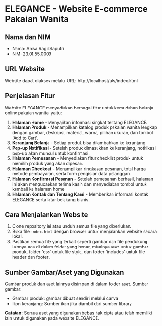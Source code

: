 # ELEGANCE - Website E-commerce Pakaian Wanita

## Nama dan NIM
- Nama: Anisa Ragil Saputri
- NIM: 23.01.55.0009

## URL Website
Website dapat diakses melalui URL: http://localhost/uts/index.html

## Penjelasan Fitur
Website ELEGANCE menyediakan berbagai fitur untuk kemudahan belanja online pakaian wanita, yaitu:
1. **Halaman Home** - Menyajikan informasi singkat tentang ELEGANCE.
2. **Halaman Produk** - Menampilkan katalog produk pakaian wanita lengkap dengan gambar, deskripsi, material, warna, pilihan ukuran, dan tombol 'Add to Cart'.
3. **Keranjang Belanja** - Setiap produk bisa ditambahkan ke keranjang.
4. **Pop-up Notifikasi** - Setelah produk dimasukkan ke keranjang, notifikasi pop-up akan muncul untuk konfirmasi.
5. **Halaman Pemesanan** - Menyediakan fitur checklist produk untuk memilih produk yang akan dipesan.
6. **Halaman Checkout** - Menampilkan ringkasan pesanan, total harga, metode pembayaran, serta form pengisian data pelanggan.
7. **Halaman Konfirmasi Pesanan** - Setelah pemesanan berhasil, halaman ini akan mengucapkan terima kasih dan menyediakan tombol untuk kembali ke halaman home.
8. **Halaman Kontak dan Tentang Kami** - Memberikan informasi kontak ELEGANCE serta latar belakang bisnis.

## Cara Menjalankan Website
1. Clone repository ini atau unduh semua file yang diperlukan.
2. Buka file `index.html` dengan browser untuk menjalankan website secara lokal.
3. Pastikan semua file yang terkait seperti gambar dan file pendukung lainnya ada di dalam folder yang benar, misalnya `aset` untuk gambar produk, folder 'css' untuk file style, dan folder 'includes' untuk file header dan footer .

## Sumber Gambar/Aset yang Digunakan
Gambar produk dan aset lainnya disimpan di dalam folder `aset`. Sumber gambar:
- Gambar produk: gambar dibuat sendiri melalui canva
- Ikon keranjang: Sumber ikon jika diambil dari sumber library

**Catatan:** Semua aset yang digunakan bebas hak cipta atau telah memiliki izin untuk digunakan pada website ELEGANCE.

